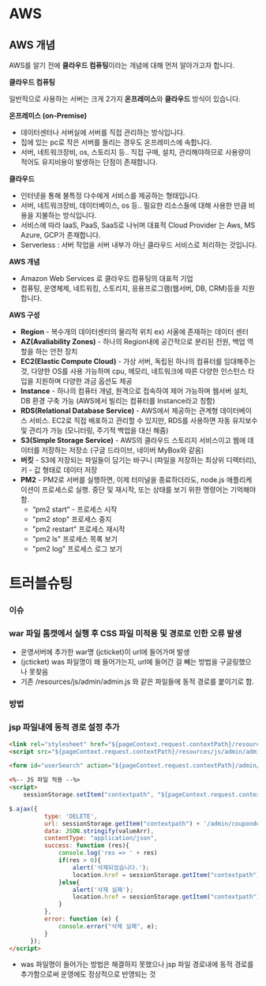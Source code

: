 # AWS

## AWS 개념 

AWS를 알기 전에 **클라우드 컴퓨팅**이라는 개념에 대해 먼저 알아가고자 합니다.

**클라우드 컴퓨팅**

일반적으로 사용하는 서버는 크게 2가지 **온프레미스**와 **클라우드** 방식이 있습니다.

**온프레미스 (on-Premise)**

- 데이터센터나 서버실에 서버를 직접 관리하는 방식입니다.
- 집에 있는 pc로 작은 서버를 돌리는 경우도 온프레미스에 속합니다.
- 서버, 네트워크장비, os, 스토리지 등.. 직접 구매, 설치, 관리해야하므로 사용량이 적어도 유지비용이 발생하는 단점이 존재합니다.

**클라우드**

- 인터넷을 통해 불특정 다수에게 서비스를 제공하는 형태입니다.
- 서버, 네트워크장비, 데이터베이스, os 등.. 필요한 리소스들에 대해 사용한 만큼 비용을 지불하는 방식입니다.
- 서비스에 따라 IaaS, PaaS, SaaS로 나뉘며 대표적 Cloud Provider 는 Aws, MS Azure, GCP가 존재합니다.
- Serverless : 서버 작업을 서버 내부가 아닌 클라우드 서비스로 처리하는 것입니다.

**AWS 개념**

- Amazon Web Services 로 클라우드 컴퓨팅의 대표적 기업
- 컴퓨팅, 운영체제, 네트워킹, 스토리지, 응용프로그램(웹서버, DB, CRM)등을 지원합니다.

**AWS 구성**

- **Region** - 복수개의 데이터센터의 물리적 위치 ex) 서울에 존재하는 데이터 센터
- **AZ(Avaliability Zones)** - 하나의 Region내에 공간적으로 분리된 전원, 백업 역할을 하는 안전 장치
- **EC2(Elastic Compute Cloud)** - 가상 서버, 독립된 하나의 컴퓨터를 임대해주는 것, 다양한 OS를 사용 가능하며 cpu, 메모리, 네트워크에 따른 다양한 인스턴스 타입을 지원하며 다양한 과금 옵션도 제공
- **Instance** - 하나의 컴퓨터 개념, 원격으로 접속하여 제어 가능하며 웹서버 설치, DB 환경 구축 가능 (AWS에서 빌리는 컴퓨터를 Instance라고 칭함)
- **RDS(Relational Database Service)** - AWS에서 제공하는 관계형 데이터베이스 서비스. EC2로 직접 배포하고 관리할 수 있지만, RDS를 사용하면 자동 유지보수 및 관리가 가능 (모니터링, 주기적 백업을 대신 해줌)
- **S3(Simple Storage Service)** - AWS의 클라우드 스토리지 서비스이고 웹에 데이터를 저장하는 저장소 (구글 드라이브, 네이버 MyBox와 같음)
- **버킷** - S3에 저장되는 파일들이 담기는 바구니 (파일을 저장하는 최상위 디렉터리), 키 - 값 형태로 데이터 저장
- **PM2** - PM2로 서버를 실행하면, 이제 터미널을 종료하더라도, node.js 애플리케이션이 프로세스로 실행. 중단 및 재시작, 또는 상태를 보기 위한 명령어는 기억해야함.
    - “pm2 start” - 프로세스 시작
    - "pm2 stop" 프로세스 중지
    - "pm2 restart" 프로세스 재시작
    - "pm2 ls" 프로세스 목록 보기
    - "pm2 log" 프로세스 로그 보기

# 트러블슈팅

### 이슈

### war 파일 톰캣에서 실행 후 CSS 파일 미적용 및 경로로 인한 오류 발생

- 운영서버에 추가한 war명 (jcticket)이 url에 들어가며 발생
- (jcticket) was 파일명이 왜 들어가는지, url에 들어간 걸 빼는 방법을 구글링했으나 못찾음
- 기존 /resources/js/admin/admin.js 와 같은 파일들에 동적 경로를 붙이기로 함.

### 방법

### jsp 파일내에 동적 경로 설정 추가

```html
<link rel="stylesheet" href="${pageContext.request.contextPath}/resources/css/admin/admin.css">
<script src="${pageContext.request.contextPath}/resources/js/admin/admin.js"></script>

<form id="userSearch" action="${pageContext.request.contextPath}/admin/user" method="get">

<%-- JS 파일 적용 --%>
<script>
    sessionStorage.setItem("contextpath", "${pageContext.request.contextPath}");

$.ajax({
          type: 'DELETE',
          url: sessionStorage.getItem("contextpath") + '/admin/coupondelete',
          data: JSON.stringify(valueArr),
          contentType: "application/json",
          success: function (res){
              console.log('res => ' + res)
              if(res > 0){
                  alert('삭제되었습니다.');
                  location.href = sessionStorage.getItem("contextpath")+ "/admin/coupondelete";
              }else{
                  alert('삭제 실패');
                  location.href = sessionStorage.getItem("contextpath")+ "/admin/coupondelete";
              }
          },
          error: function (e) {
              console.error("삭제 실패", e);
          }
      });
</script>
```

- was 파일명이 들어가는 방법은 해결하지 못했으나 jsp 파일 경로내에 동적 경로를 추가함으로써 운영에도 정상적으로 반영되는 것